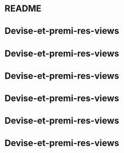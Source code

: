 # README


# Devise-et-premi-res-views
# Devise-et-premi-res-views
# Devise-et-premi-res-views
# Devise-et-premi-res-views
# Devise-et-premi-res-views
# Devise-et-premi-res-views
